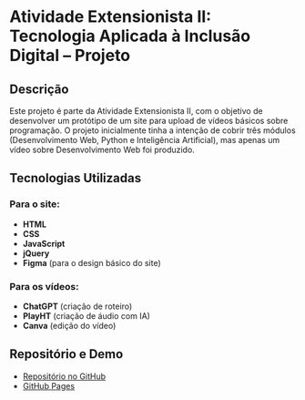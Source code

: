 # Atividade Extensionista II: Tecnologia Aplicada à Inclusão Digital – Projeto

## Descrição

Este projeto é parte da Atividade Extensionista II, com o objetivo de desenvolver um protótipo de um site para upload de vídeos básicos sobre programação. O projeto inicialmente tinha a intenção de cobrir três módulos (Desenvolvimento Web, Python e Inteligência Artificial), mas apenas um vídeo sobre Desenvolvimento Web foi produzido.

## Tecnologias Utilizadas

### Para o site:
- **HTML**
- **CSS**
- **JavaScript**
- **jQuery**
- **Figma** (para o design básico do site)

### Para os vídeos:
- **ChatGPT** (criação de roteiro)
- **PlayHT** (criação de áudio com IA)
- **Canva** (edição do vídeo)

## Repositório e Demo

- [Repositório no GitHub](https://github.com/Kiy0p0N/atividade-extensionista)
- [GitHub Pages](https://kiy0p0n.github.io/atividade-extensionista/)
